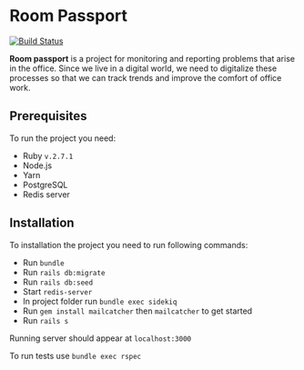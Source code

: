 # Room Passport

[![Build Status](https://travis-ci.com/IF-107-Ruby/paw-patrol.svg?branch=master)](https://travis-ci.com/github/IF-107-Ruby/paw-patrol)

__Room passport__ is a project for monitoring and reporting problems that arise in the office. 
Since we live in a digital world, we need to digitalize these processes so that we can track 
trends and improve the comfort of office work.

## Prerequisites

To run the project you need:

* Ruby `v.2.7.1`
* Node.js
* Yarn
* PostgreSQL 
* Redis server

## Installation

To installation the project you need to run following commands:

* Run `bundle`
* Run `rails db:migrate`
* Run `rails db:seed`
* Start `redis-server`
* In project folder run `bundle exec sidekiq`
* Run `gem install mailcatcher` then `mailcatcher` to get started
* Run `rails s`

Running server should appear at `localhost:3000`

To run tests use `bundle exec rspec`